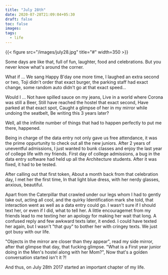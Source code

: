 ```yaml
---
title: "July 28th"
date: 2020-07-28T21:09:04+05:30
draft: false
toc: false
images:
tags: 
  - life
---
```


{{< figure src="/images/july28.jpg" title="#" width=350 >}}

Some days are like that, full of fun, laughter, food and celebrations. But you never know what's around the corner.

What if ...
We sang Happy B'day one more time, I laughed an extra second or two, Toji didn't order that exact burger, the parking staff had exact change, some random auto didn't go at that exact speed...

Would I ... 
Not have spilled sauce on my jeans, Live in a world where Corona was still a Beer, Still have reached the hostel that exact second, Have parked at that exact spot, Caught a glimpse of her in my mirror while undoing the seatbelt, Be writing this 3 years later?

Well, all the infinite number of things that had to happen perfectly to put me there, happened.

Being in charge of the data entry not only gave us free attendance, it was the prime oppurtunity to check out all the new juniors. After 2 years of uneventful admissions, I just wanted to bunk classes and enjoy the last year of college life with my friends.
First day of college admissions, a bug in the data entry software had held up all the Architecture students. After it was fixed, it had to be tested.

After calling out that first token, About a month back from that celebration day, I met her the first time, In that light blue dress, with her nerdy glasses, anxious, beautiful.

Apart from the Caterpillar that crawled under our legs whom I had to gently take out, acting all cool, and the quirky Identification mark she told, that interaction went as well as a data entry could go. I wasn't sure if I should text her, or even if I did, what to tell her. A little encouragemet from my friends lead to me texting her an apology for making her wait that long. A confused reply and few awkward texts later, it ended. I could have texted her again, but I wasn't "that guy" to bother her with cringey texts. We just got busy with our life.

"Objects in the mirror are closer than they appear", read my side mirror, after that glimpse that day, that fucking glimpse.
"What is a First year junior doing in the Men's hostel along with her Mom?", Now that's a golden conversation started isn't it ?!

And thus, on July 28th 2017 started an important chapter of my life.
